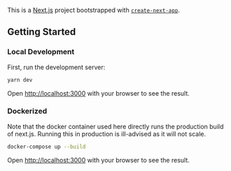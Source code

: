 This is a [Next.js](https://nextjs.org/) project bootstrapped with [`create-next-app`](https://github.com/vercel/next.js/tree/canary/packages/create-next-app).

## Getting Started

### Local Development
First, run the development server:

```bash
yarn dev
```

Open [http://localhost:3000](http://localhost:3000) with your browser to see 
the result.

### Dockerized
Note that the docker container used here directly runs the production build of
next.js. Running this in production is ill-advised as it will not scale.

```bash
docker-compose up --build
```

Open [http://localhost:3000](http://localhost:3000) with your browser to see 
the result.
